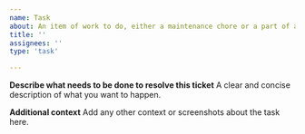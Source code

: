 ```yaml
---
name: Task
about: An item of work to do, either a maintenance chore or a part of a feature request or bug fix
title: ''
assignees: ''
type: 'task'

---
```


**Describe what needs to be done to resolve this ticket**
A clear and concise description of what you want to happen.

**Additional context**
Add any other context or screenshots about the task here.
